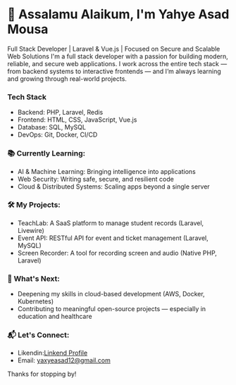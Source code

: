 # 👋 Assalamu Alaikum, I'm Yahye Asad Mousa
Full Stack Developer | Laravel & Vue.js | Focused on Secure and Scalable Web Solutions
I'm a full stack developer with a passion for building modern, reliable, and secure web applications. I work across the entire tech stack — from backend systems to interactive frontends — and I’m always learning and growing through real-world projects.

### Tech Stack
- Backend: PHP, Laravel, Redis
- Frontend: HTML, CSS, JavaScript, Vue.js
- Database: SQL, MySQL
- DevOps: Git, Docker, CI/CD

### 📚 Currently Learning:
- AI & Machine Learning: Bringing intelligence into applications
- Web Security: Writing safe, secure, and resilient code
- Cloud & Distributed Systems: Scaling apps beyond a single server

### 🛠️ My Projects:
- TeachLab: A SaaS platform to manage student records (Laravel, Livewire)
- Event API: RESTful API for event and ticket management (Laravel, MySQL)
- Screen Recorder: A tool for recording screen and audio (Native PHP, Laravel)

### 🌱 What's Next:
- Deepening my skills in cloud-based development (AWS, Docker, Kubernetes)
- Contributing to meaningful open-source projects — especially in education and healthcare

### 📬 Let's Connect:
- Likendin:[Linkend Profile](https://www.linkedin.com/in/yahye-asad-mousa-2a29931a8?utm_source=share&utm_campaign=share_via&utm_content=profile&utm_medium=android_app) 
- Email: yaxyeasad12@gmail.com

Thanks for stopping by!
